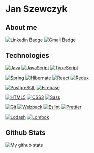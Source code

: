 # Jan Szewczyk

## About me 


[![Linkedin Badge](https://img.shields.io/badge/-LinkedIn-blue?style=flat-square&logo=Linkedin&logoColor=white&link=https://www.linkedin.com/in/janszewczyk/)](https://www.linkedin.com/in/janszewczyk/)
[![Gmail Badge](https://img.shields.io/badge/-Gmail-c14438?style=flat-square&logo=Gmail&logoColor=white&link=mailto:jan.szewczyk1997@gmail.com)](mailto:jan.szewczyk1997@gmail.com)


## Technologies 

[![Java](https://img.shields.io/badge/-Java-e40000?style=flat-square&logo=java&logoColor=white)](https://github.com/JanSzewczyk/)
[![JavaScript](https://img.shields.io/badge/-JavaScript-f7df1e?style=flat-square&logo=javascript&logoColor=white)](https://github.com/JanSzewczyk/)
[![TypeScript](https://img.shields.io/badge/-TypeScript-3178c6?style=flat-square&logo=typescript&logoColor=white)](https://www.typescriptlang.org/)

[![Spring](https://img.shields.io/badge/-Spring-6db33f?style=flat-square&logo=spring&logoColor=white)](https://spring.io/)
[![Hibernate](https://img.shields.io/badge/-Hibernate-59666c?style=flat-square&logo=Hibernate&logoColor=white)](https://hibernate.org/)
[![React](https://img.shields.io/badge/-React-61dafb?style=flat-square&logo=react&logoColor=white)](https://reactjs.org/)
[![Redux](https://img.shields.io/badge/-Redux-764abc?style=flat-square&logo=Redux&logoColor=white)](https://redux.js.org/)

[![PostgreSQL](https://img.shields.io/badge/-PostgreSQL-336791?style=flat-square&logo=PostgreSQL&logoColor=white)](https://www.postgresql.org/)
[![Firebase](https://img.shields.io/badge/-Firebase-orange?style=flat-square&logo=Firebase&logoColor=white)](https://firebase.google.com/)

[![HTML5](https://img.shields.io/badge/-HTML5-de4b25?style=flat-square&logo=html5&logoColor=white)](https://github.com/JanSzewczyk/)
[![CSS3](https://img.shields.io/badge/-CSS3-1a70b5?style=flat-square&logo=css3&logoColor=white)](https://github.com/JanSzewczyk/)
[![Sass](https://img.shields.io/badge/-Sass-cf649a?style=flat-square&logo=Sass&logoColor=white)](https://sass-lang.com/)

[![Git](https://img.shields.io/badge/-Git-fa4f28?style=flat-square&logo=git&logoColor=white)](https://git-scm.com/)
[![Webpack](https://img.shields.io/badge/-Webpack-1e72b3?style=flat-square&logo=Webpack&logoColor=white)](https://webpack.js.org/)
[![Eslint](https://img.shields.io/badge/-Eslint-4b32c3?style=flat-square&logo=Eslint&logoColor=white)](https://eslint.org/)
[![Prettier](https://img.shields.io/badge/-Prettier-1a2b34?style=flat-square&logo=Prettier&logoColor=white)](https://prettier.io/)

[![Lodash](https://img.shields.io/badge/-Lodash-3492ff?style=flat-square&logo=Lodash&logoColor=white)](https://lodash.com/)
[![Lombok](https://img.shields.io/badge/-Lombok-a37777?style=flat-square&logo=lombok&logoColor=white)](https://projectlombok.org/)

## Github Stats

![My github stats](https://github-readme-stats.vercel.app/api?username=JanSzewczyk&theme=dark&show_icons=true)
